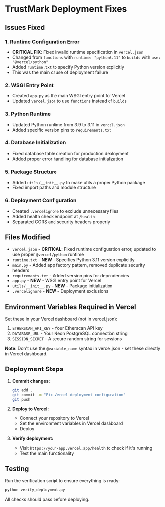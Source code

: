 # TrustMark Deployment Fixes

## Issues Fixed

### 1. **Runtime Configuration Error**
- **CRITICAL FIX**: Fixed invalid runtime specification in `vercel.json`
- Changed from `functions` with `runtime: "python3.11"` to `builds` with `use: "@vercel/python"`
- Added `runtime.txt` to specify Python version explicitly
- This was the main cause of deployment failure

### 2. **WSGI Entry Point**
- Created `app.py` as the main WSGI entry point for Vercel
- Updated `vercel.json` to use `functions` instead of `builds`

### 3. **Python Runtime**
- Updated Python runtime from 3.9 to 3.11 in `vercel.json`
- Added specific version pins to `requirements.txt`

### 4. **Database Initialization**
- Fixed database table creation for production deployment
- Added proper error handling for database initialization

### 5. **Package Structure**
- Added `utils/__init__.py` to make utils a proper Python package
- Fixed import paths and module structure

### 6. **Deployment Configuration**
- Created `.vercelignore` to exclude unnecessary files
- Added health check endpoint at `/health`
- Separated CORS and security headers properly

## Files Modified

- `vercel.json` - **CRITICAL**: Fixed runtime configuration error, updated to use proper `@vercel/python` runtime
- `runtime.txt` - **NEW** - Specifies Python 3.11 version explicitly
- `main.py` - Added app factory pattern, removed duplicate security headers
- `requirements.txt` - Added version pins for dependencies
- `app.py` - **NEW** - WSGI entry point for Vercel
- `utils/__init__.py` - **NEW** - Package initialization
- `.vercelignore` - **NEW** - Deployment exclusions

## Environment Variables Required in Vercel

Set these in your Vercel dashboard (not in vercel.json):

1. `ETHERSCAN_API_KEY` - Your Etherscan API key
2. `DATABASE_URL` - Your Neon PostgreSQL connection string  
3. `SESSION_SECRET` - A secure random string for sessions

**Note**: Don't use the `@variable_name` syntax in vercel.json - set these directly in Vercel dashboard.

## Deployment Steps

1. **Commit changes:**
   ```bash
   git add .
   git commit -m "Fix Vercel deployment configuration"
   git push
   ```

2. **Deploy to Vercel:**
   - Connect your repository to Vercel
   - Set the environment variables in Vercel dashboard
   - Deploy

3. **Verify deployment:**
   - Visit `https://your-app.vercel.app/health` to check if it's running
   - Test the main functionality

## Testing

Run the verification script to ensure everything is ready:
```bash
python verify_deployment.py
```

All checks should pass before deploying.